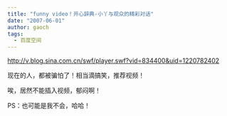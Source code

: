 ```yaml
---
title: "funny video！开心辞典-小丫与观众的精彩对话"
date: "2007-06-01"
author: gaoch
tags:
  - 百度空间
---
```


<http://v.blog.sina.com.cn/swf/player.swf?vid=834400&uid=1220782402>

现在的人，都被骗怕了！相当滴搞笑，推荐视频！

唉，居然不能插入视频，郁闷啊！

PS：也可能是我不会，哈哈！
